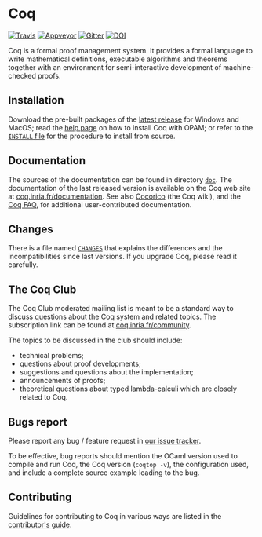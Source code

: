 # Coq

[![Travis](https://travis-ci.org/coq/coq.svg?branch=master)](https://travis-ci.org/coq/coq/builds)
[![Appveyor](https://ci.appveyor.com/api/projects/status/eln43k05pa2vm908/branch/master?svg=true)](https://ci.appveyor.com/project/coq/coq/branch/master)
[![Gitter](https://badges.gitter.im/coq/coq.svg)](https://gitter.im/coq/coq)
[![DOI](https://zenodo.org/badge/DOI/10.5281/zenodo.1003420.svg)](https://doi.org/10.5281/zenodo.1003420)

Coq is a formal proof management system. It provides a formal language to write
mathematical definitions, executable algorithms and theorems together with an
environment for semi-interactive development of machine-checked proofs.

## Installation
Download the pre-built packages of the [latest release](https://github.com/coq/coq/releases/latest) for Windows and MacOS;
read the [help page](https://coq.inria.fr/opam/www/using.html) on how to install Coq with OPAM;
or refer to the [`INSTALL` file](/INSTALL) for the procedure to install from source.

## Documentation

The sources of the documentation can be found in directory [`doc`](/doc). The
documentation of the last released version is available on the Coq
web site at [coq.inria.fr/documentation](http://coq.inria.fr/documentation).
See also [Cocorico](https://github.com/coq/coq/wiki) (the Coq wiki),
and the [Coq FAQ](https://github.com/coq/coq/wiki/The-Coq-FAQ),
for additional user-contributed documentation.

## Changes
There is a file named [`CHANGES`](/CHANGES) that explains the differences and the
incompatibilities since last versions. If you upgrade Coq, please read
it carefully.

## The Coq Club
The Coq Club moderated mailing list is meant to be a standard way
to discuss questions about the Coq system and related topics. The
subscription link can be found at [coq.inria.fr/community](http://coq.inria.fr/community).

The topics to be discussed in the club should include:

* technical problems;
* questions about proof developments;
* suggestions and questions about the implementation;
* announcements of proofs;
* theoretical questions about typed lambda-calculi which are
  closely related to Coq.

## Bugs report
Please report any bug / feature request in [our issue tracker](https://github.com/coq/coq/issues).

To be effective, bug reports should mention the OCaml version used
to compile and run Coq, the Coq version (`coqtop -v`), the configuration
used, and include a complete source example leading to the bug.

## Contributing

Guidelines for contributing to Coq in various ways are listed in the [contributor's guide](CONTRIBUTING.md).
